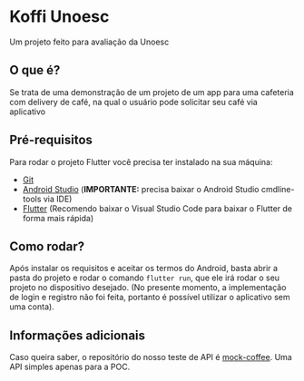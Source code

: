 # Koffi Unoesc

Um projeto feito para avaliação da Unoesc

## O que é?

Se trata de uma demonstração de um projeto de um app para uma cafeteria com delivery de café, na qual o usuário pode solicitar seu café via aplicativo

## Pré-requisitos

Para rodar o projeto Flutter você precisa ter instalado na sua máquina:

- [Git](https://git-scm.com/downloads)
- [Android Studio](https://developer.android.com/studio?hl=pt-br) (**IMPORTANTE:** precisa baixar o Android Studio cmdline-tools via IDE)
- [Flutter](https://docs.flutter.dev/get-started/install?_gl=1*d0vle6*_gcl_aw*R0NMLjE3Mjc4NTkxNzUuQ2owS0NRanczdk8zQmhDcUFSSXNBRVdibGNCa0NjZUlFMU01LWlyZTNuYmFOZHZDMUQzYm5XdVdXY1lHaWJDZnZ1bHJYdnhqN282YndrOGFBdjVrRUFMd193Y0I.*_gcl_dc*R0NMLjE3Mjc4NTkxNzUuQ2owS0NRanczdk8zQmhDcUFSSXNBRVdibGNCa0NjZUlFMU01LWlyZTNuYmFOZHZDMUQzYm5XdVdXY1lHaWJDZnZ1bHJYdnhqN282YndrOGFBdjVrRUFMd193Y0I.*_ga*MTIyNjI3Njc4LjE3MjU2Mzg2NzE.*_ga_04YGWK0175*MTcyODI0MTA0NC4xNS4wLjE3MjgyNDEwNDQuMC4wLjA.) (Recomendo baixar o Visual Studio Code para baixar o Flutter de forma mais rápida)

## Como rodar?

Após instalar os requisitos e aceitar os termos do Android, basta abrir a pasta do projeto e rodar o comando `flutter run`, que ele irá rodar o seu projeto no dispositivo desejado. (No presente momento, a implementação de login e registro não foi feita, portanto é possível utilizar o aplicativo sem uma conta).

## Informações adicionais

Caso queira saber, o repositório do nosso teste de API é [mock-coffee](https://github.com/mini-niko/koffi-unoesc). Uma API simples apenas para a POC.
